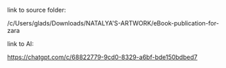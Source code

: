 link to source folder:

/c/Users/glads/Downloads/NATALYA'S-ARTWORK/eBook-publication-for-zara


link to AI:

https://chatgpt.com/c/68822779-9cd0-8329-a6bf-bde150bdbed7
